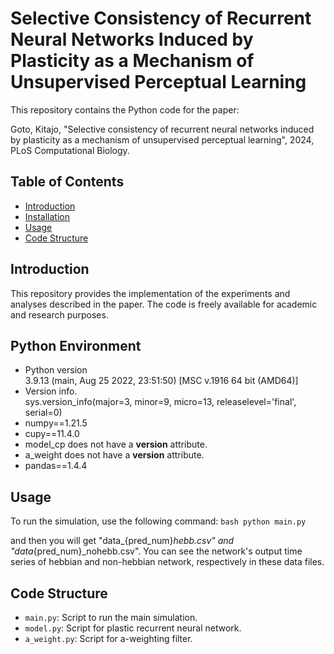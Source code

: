 # Selective Consistency of Recurrent Neural Networks Induced by Plasticity as a Mechanism of Unsupervised Perceptual Learning
This repository contains the Python code for the paper:

Goto, Kitajo, "Selective consistency of recurrent neural networks induced by plasticity as a mechanism of unsupervised perceptual learning", 2024, PLoS Computational Biology.

## Table of Contents

- [Introduction](#introduction)
- [Installation](#installation)
- [Usage](#usage)
- [Code Structure](#code-structure)

## Introduction

This repository provides the implementation of the experiments and analyses described in the paper. The code is freely available for academic and research purposes.

## Python Environment
- Python version  
3.9.13 (main, Aug 25 2022, 23:51:50) [MSC v.1916 64 bit (AMD64)]
- Version info.  
sys.version_info(major=3, minor=9, micro=13, releaselevel='final', serial=0)
- numpy==1.21.5
- cupy==11.4.0
- model_cp does not have a __version__ attribute.
- a_weight does not have a __version__ attribute.
- pandas==1.4.4

## Usage

To run the simulation, use the following command:
    ```bash
    python main.py
    ```

and then you will get "data_{pred_num}_hebb.csv" and "data_{pred_num}_nohebb.csv". 
You can see the network's output time series of hebbian and non-hebbian network, respectively in these data files.

## Code Structure

- `main.py`: Script to run the main simulation.
- `model.py`: Script for plastic recurrent neural network.
- `a_weight.py`: Script for a-weighting filter.

